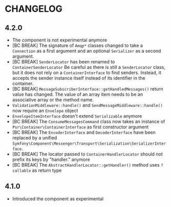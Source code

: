 CHANGELOG
=========

4.2.0
-----

 * The component is not experimental anymore
 * [BC BREAK] The signature of `Amqp*` classes changed to take a `Connection` as a first argument and an optional
   `Serializer` as a second argument.
 * [BC BREAK] `SenderLocator` has been renamed to `ContainerSenderLocator`
   Be careful as there is still a `SenderLocator` class, but it does not rely on a `ContainerInterface` to find senders.
   Instead, it accepts the sender instance itself instead of its identifier in the container.
 * [BC BREAK] `MessageSubscriberInterface::getHandledMessages()` return value has changed. The value of an array item
   needs to be an associative array or the method name.
 * `ValidationMiddleware::handle()` and `SendMessageMiddleware::handle()` now require an `Envelope` object
 * `EnvelopeItemInterface` doesn't extend `Serializable` anymore
 * [BC BREAK] The `ConsumeMessagesCommand` class now takes an instance of `Psr\Container\ContainerInterface` 
   as first constructor argument
 * [BC BREAK] The `EncoderInterface` and `DecoderInterface` have been replaced by a unified `Symfony\Component\Messenger\Transport\Serialization\SerializerInterface`.
 * [BC BREAK] The locator passed to `ContainerHandlerLocator` should not prefix its keys by "handler." anymore
 * [BC BREAK] The `AbstractHandlerLocator::getHandler()` method uses `?callable` as return type

4.1.0
-----

 * Introduced the component as experimental
